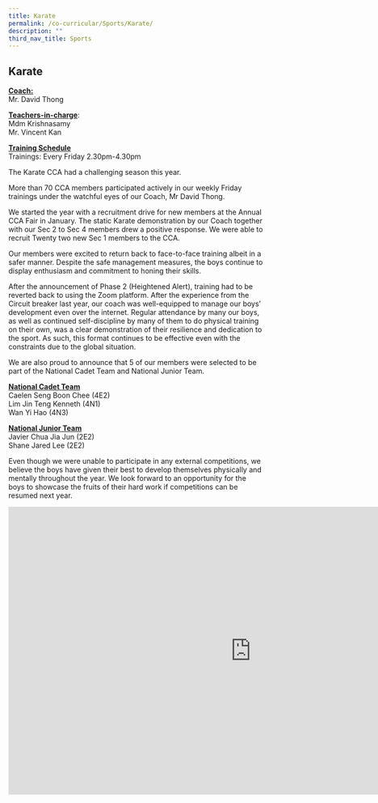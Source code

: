 ```yaml
---
title: Karate
permalink: /co-curricular/Sports/Karate/
description: ""
third_nav_title: Sports
---
```

## Karate
 
**<u>Coach:</u>**<br>
Mr. David Thong

  

**<u>Teachers-in-charge</u>**:<br>
Mdm Krishnasamy<br>
Mr. Vincent Kan

  

**<u>Training Schedule</u>**<br>
Trainings: Every Friday 2.30pm-4.30pm

  

The Karate CCA had a challenging season this year.&nbsp;

  

More than 70 CCA members participated actively in our weekly Friday trainings under the watchful eyes of our Coach, Mr David Thong.

  

We started the year with a recruitment drive for new members at the Annual CCA Fair in January. The static Karate demonstration by our Coach together with our Sec 2 to Sec 4 members drew a positive response. We were able to recruit Twenty two new Sec 1 members to the CCA.

  

Our members were excited to return back to face-to-face training albeit in a safer manner. Despite the safe management measures, the boys continue to display enthusiasm and commitment to honing their skills.&nbsp;

  

After the announcement of Phase 2 (Heightened Alert), training had to be reverted back to using the Zoom platform. After the experience from the Circuit breaker last year, our coach was well-equipped to manage our boys’ development even over the internet. Regular attendance by many our boys, as well as continued self-discipline by many of them to do physical training on their own, was a clear demonstration of their resilience and dedication to the sport. As such, this format continues to be effective even with the constraints due to the global situation.&nbsp;

We are also proud to announce that 5 of our members were selected to be part of the National Cadet Team and National Junior Team.


**<u>National Cadet Team</u>**<br>
Caelen Seng Boon Chee (4E2)<br>
Lim Jin Teng Kenneth (4N1)<br>
Wan Yi Hao (4N3)


**<u>National Junior Team</u>**<br>
Javier Chua Jia Jun (2E2)<br>
Shane Jared Lee (2E2)

Even though we were unable to participate in any external competitions, we believe the boys have given their best to develop themselves physically and mentally throughout the year. We look forward to an opportunity for the boys to showcase the fruits of their hard work if competitions can be resumed next year.

<iframe allowfullscreen="true" height="569" width="960" frameborder="0" src="https://docs.google.com/presentation/d/e/2PACX-1vSXcxOIE2kYCL7aFxvr7Nj5rasyWXWot4TOMa23xZv1dweG-m16xWu-Kj_-O7cUQzK5uPncqZHY5052/embed?start=false&amp;loop=false&amp;delayms=3000"></iframe>